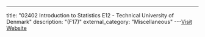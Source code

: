 ---
title: "02402 Introduction to Statistics E12 - Technical University of Denmark"
description: "(F17)"
external_category: "Miscellaneous"
---[Visit Website](https://www.youtube.com/playlist?list=PLMn2aW3wpAtPC8tZHQy6nwWsFG7P6sPqw)

